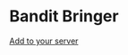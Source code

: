 # Bandit Bringer

[Add to your server](https://discord.com/oauth2/authorize?client_id=866906317780418571&scope=bot&permissions=2147485760)
